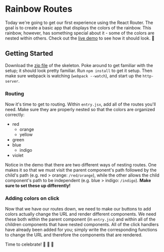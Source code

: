 # Rainbow Routes

Today we're going to get our first experience using the React Router. The goal is to create a basic app that displays the colors of the rainbow. This rainbow, however, has something special about it - some of the colors are nested within others. Check out the [live demo][live-demo] to see how it should look. :rainbow:

## Getting Started

Download the [zip file][zip-skeleton] of the skeleton. Poke around to get familiar with the setup; it should look pretty familiar. Run `npm install` to get it setup. Then make sure webpack is watching (`webpack --watch`), and start up the `http-server`.

### Routing

Now it's time to get to routing. Within `entry.jsx`, add all of the routes you'll need. Make sure they are properly nested so that the colors are organized correctly:

- red
  - orange
  - yellow
- green
- blue
  - indigo
- violet

Notice in the demo that there are two different ways of nesting routes. One makes it so that we must visit the parent component's path followed by the child's path (e.g. red > orange: `/red/orange`), while the other allows the child component's path to be independent (e.g. blue > indigo: `/indigo`). **Make sure to set these up differently!**

### Adding colors on click

Now that we have our routes down, we need to make our buttons to add colors actually change the URL and render different components. We need these both within the parent component (in `entry.jsx`) and within all of the children components that have nested components. All of the click handlers have already been added for you; simply write the corresponding functions to change the URL and therefore the components that are rendered.

Time to celebrate! :tada: :rainbow: :tada:


[live-demo]: /
[zip-skeleton]: ./rainbow_routes.zip
